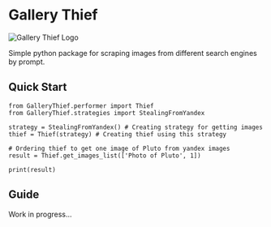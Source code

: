 # Gallery Thief


![Gallery Thief Logo](https://i.imgur.com/j3TgyZc.png)

Simple python package for scraping images from different search engines by prompt.

## Quick Start

```
from GalleryThief.performer import Thief
from GalleryThief.strategies import StealingFromYandex

strategy = StealingFromYandex() # Creating strategy for getting images
thief = Thief(strategy) # Creating thief using this strategy

# Ordering thief to get one image of Pluto from yandex images
result = Thief.get_images_list(['Photo of Pluto', 1]) 

print(result)
```

## Guide

Work in progress...
